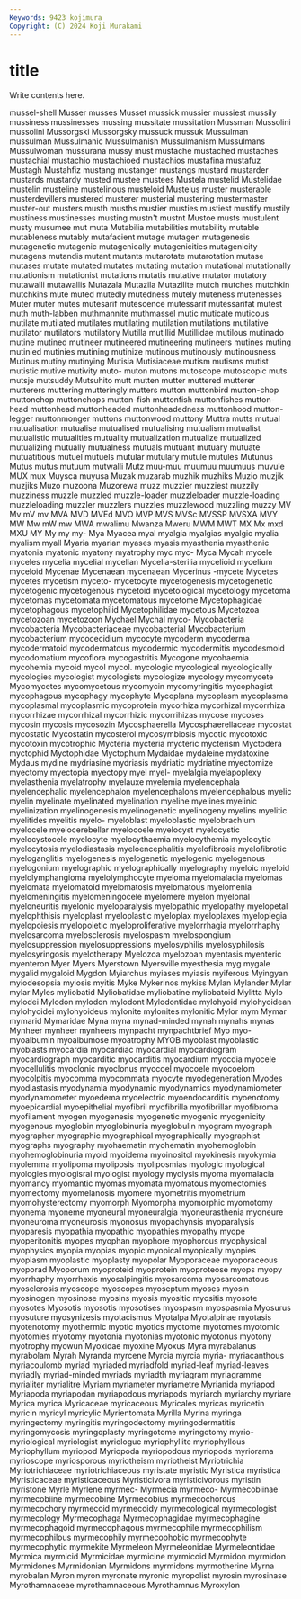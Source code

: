 ```yaml
---
Keywords: 9423 kojimura
Copyright: (C) 2024 Koji Murakami
---
```


# title

Write contents here.



mussel-shell Musser musses Musset mussick mussier mussiest mussily
mussiness mussinesses mussing mussitate mussitation Mussman Mussolini mussolini Mussorgski Mussorgsky
mussuck mussuk Mussulman mussulman Mussulmanic Mussulmanish Mussulmanism Mussulmans Mussulwoman mussurana
mussy must mustache mustached mustaches mustachial mustachio mustachioed mustachios mustafina
mustafuz Mustagh Mustahfiz mustang mustanger mustangs mustard mustarder mustards mustardy
musted mustee mustees Mustela mustelid Mustelidae mustelin musteline mustelinous musteloid
Mustelus muster musterable musterdevillers mustered musterer musterial mustering mustermaster muster-out
musters musth musths mustier musties mustiest mustify mustily mustiness mustinesses
musting mustn't mustnt Mustoe musts mustulent musty musumee mut muta
Mutabilia mutabilities mutability mutable mutableness mutably mutafacient mutage mutagen mutagenesis
mutagenetic mutagenic mutagenically mutagenicities mutagenicity mutagens mutandis mutant mutants mutarotate
mutarotation mutase mutases mutate mutated mutates mutating mutation mutational mutationally
mutationism mutationist mutations mutatis mutative mutator mutatory mutawalli mutawallis Mutazala
Mutazila Mutazilite mutch mutches mutchkin mutchkins mute muted mutedly mutedness
mutely muteness mutenesses Muter muter mutes mutesarif mutescence mutessarif mutessarifat
mutest muth muth-labben muthmannite muthmassel mutic muticate muticous mutilate mutilated
mutilates mutilating mutilation mutilations mutilative mutilator mutilators mutilatory Mutilla mutillid
Mutillidae mutilous mutinado mutine mutined mutineer mutineered mutineering mutineers mutines
muting mutinied mutinies mutining mutinize mutinous mutinously mutinousness Mutinus mutiny
mutinying Mutisia Mutisiaceae mutism mutisms mutist mutistic mutive mutivity muto-
muton mutons mutoscope mutoscopic muts mutsje mutsuddy Mutsuhito mutt mutten
mutter muttered mutterer mutterers muttering mutteringly mutters mutton muttonbird mutton-chop
muttonchop muttonchops mutton-fish muttonfish muttonfishes mutton-head muttonhead muttonheaded muttonheadedness muttonhood
mutton-legger muttonmonger muttons muttonwood muttony Muttra mutts mutual mutualisation mutualise
mutualised mutualising mutualism mutualist mutualistic mutualities mutuality mutualization mutualize mutualized
mutualizing mutually mutualness mutuals mutuant mutuary mutuate mutuatitious mutuel mutuels
mutular mutulary mutule mutules Mutunus Mutus mutus mutuum mutwalli Mutz
muu-muu muumuu muumuus muvule MUX mux Muysca muyusa Muzak muzarab
muzhik muzhiks Muzio muzjik muzjiks Muzo muzoona Muzorewa muzz muzzier
muzziest muzzily muzziness muzzle muzzled muzzle-loader muzzleloader muzzle-loading muzzleloading muzzler
muzzlers muzzles muzzlewood muzzling muzzy MV Mv mV mv MVA
MVD MVEd MVO MVP MVS MVSc MVSSP MVSXA MVY MW
Mw mW mw MWA mwalimu Mwanza Mweru MWM MWT MX
Mx mxd MXU MY My my my- Mya Myacea myal
myalgia myalgias myalgic myalia myalism myall Myaria myarian myases myasis
myasthenia myasthenic myatonia myatonic myatony myatrophy myc myc- Myca Mycah
mycele myceles mycelia mycelial mycelian Mycelia-sterilia mycelioid mycelium myceloid Mycenae
Mycenaean mycenaean Mycerinus -mycete Mycetes mycetes mycetism myceto- mycetocyte mycetogenesis
mycetogenetic mycetogenic mycetogenous mycetoid mycetological mycetology mycetoma mycetomas mycetomata mycetomatous
mycetome Mycetophagidae mycetophagous mycetophilid Mycetophilidae mycetous Mycetozoa mycetozoan mycetozoon Mychael
Mychal myco- Mycobacteria mycobacteria Mycobacteriaceae mycobacterial Mycobacterium mycobacterium mycocecidium mycocyte
mycoderm mycoderma mycodermatoid mycodermatous mycodermic mycodermitis mycodesmoid mycodomatium mycoflora mycogastritis
Mycogone mycohaemia mycohemia mycoid mycol mycol. mycologic mycological mycologically mycologies
mycologist mycologists mycologize mycology mycomycete Mycomycetes mycomycetous mycomycin mycomyringitis mycophagist
mycophagous mycophagy mycophyte Mycoplana mycoplasm mycoplasma mycoplasmal mycoplasmic mycoprotein mycorhiza
mycorhizal mycorrhiza mycorrhizae mycorrhizal mycorrhizic mycorrihizas mycose mycoses mycosin mycosis
mycosozin Mycosphaerella Mycosphaerellaceae mycostat mycostatic Mycostatin mycosterol mycosymbiosis mycotic mycotoxic
mycotoxin mycotrophic Mycteria mycteria mycteric mycterism Myctodera myctophid Myctophidae Myctophum
Mydaidae mydaleine mydatoxine Mydaus mydine mydriasine mydriasis mydriatic mydriatine myectomize
myectomy myectopia myectopy myel myel- myelalgia myelapoplexy myelasthenia myelatrophy myelauxe
myelemia myelencephala myelencephalic myelencephalon myelencephalons myelencephalous myelic myelin myelinate myelinated
myelination myeline myelines myelinic myelinization myelinogenesis myelinogenetic myelinogeny myelins myelitic
myelitides myelitis myelo- myeloblast myeloblastic myelobrachium myelocele myelocerebellar myelocoele myelocyst
myelocystic myelocystocele myelocyte myelocythaemia myelocythemia myelocytic myelocytosis myelodiastasis myeloencephalitis myelofibrosis
myelofibrotic myeloganglitis myelogenesis myelogenetic myelogenic myelogenous myelogonium myelographic myelographically myelography
myeloic myeloid myelolymphangioma myelolymphocyte myeloma myelomalacia myelomas myelomata myelomatoid myelomatosis
myelomatous myelomenia myelomeningitis myelomeningocele myelomere myelon myelonal myeloneuritis myelonic myeloparalysis
myelopathic myelopathy myelopetal myelophthisis myeloplast myeloplastic myeloplax myeloplaxes myeloplegia myelopoiesis
myelopoietic myeloproliferative myelorrhagia myelorrhaphy myelosarcoma myelosclerosis myelospasm myelospongium myelosuppression myelosuppressions
myelosyphilis myelosyphilosis myelosyringosis myelotherapy Myelozoa myelozoan myentasis myenteric myenteron Myer
Myers Myerstown Myersville myesthesia myg mygale mygalid mygaloid Mygdon Myiarchus
myiases myiasis myiferous Myingyan myiodesopsia myiosis myitis Myke Mykerinos mykiss
Mylan Mylander Mylar mylar Myles myliobatid Myliobatidae myliobatine myliobatoid Mylitta
Mylo mylodei Mylodon mylodon mylodont Mylodontidae mylohyoid mylohyoidean mylohyoidei mylohyoideus
mylonite mylonites mylonitic Mylor mym Mymar mymarid Mymaridae Myna myna
mynad-minded mynah mynahs mynas Mynheer mynheer mynheers mynpacht mynpachtbrief Myo
myo- myoalbumin myoalbumose myoatrophy MYOB myoblast myoblastic myoblasts myocardia myocardiac
myocardial myocardiogram myocardiograph myocarditic myocarditis myocardium myocdia myocele myocellulitis myoclonic
myoclonus myocoel myocoele myocoelom myocolpitis myocomma myocommata myocyte myodegeneration Myodes
myodiastasis myodynamia myodynamic myodynamics myodynamiometer myodynamometer myoedema myoelectric myoendocarditis myoenotomy
myoepicardial myoepithelial myofibril myofibrilla myofibrillar myofibroma myofilament myogen myogenesis myogenetic
myogenic myogenicity myogenous myoglobin myoglobinuria myoglobulin myogram myograph myographer myographic
myographical myographically myographist myographs myography myohaematin myohematin myohemoglobin myohemoglobinuria myoid
myoidema myoinositol myokinesis myokymia myolemma myolipoma myoliposis myoliposmias myologic myological
myologies myologisral myologist myology myolysis myoma myomalacia myomancy myomantic myomas
myomata myomatous myomectomies myomectomy myomelanosis myomere myometritis myometrium myomohysterectomy myomorph
Myomorpha myomorphic myomotomy myonema myoneme myoneural myoneuralgia myoneurasthenia myoneure myoneuroma
myoneurosis myonosus myopachynsis myoparalysis myoparesis myopathia myopathic myopathies myopathy myope
myoperitonitis myopes myophan myophore myophorous myophysical myophysics myopia myopias myopic
myopical myopically myopies myoplasm myoplastic myoplasty myopolar Myoporaceae myoporaceous myoporad
Myoporum myoproteid myoprotein myoproteose myops myopy myorrhaphy myorrhexis myosalpingitis myosarcoma
myosarcomatous myosclerosis myoscope myoscopes myoseptum myoses myosin myosinogen myosinose myosins
myosis myositic myositis myosote myosotes Myosotis myosotis myosotises myospasm myospasmia
Myosurus myosuture myosynizesis myotacismus Myotalpa Myotalpinae myotasis myotenotomy myothermic myotic
myotics myotome myotomes myotomic myotomies myotomy myotonia myotonias myotonic myotonus
myotony myotrophy myowun Myoxidae myoxine Myoxus Myra myrabalanus myrabolam Myrah
Myranda myrcene Myrcia myrcia myria- myriacanthous myriacoulomb myriad myriaded myriadfold
myriad-leaf myriad-leaves myriadly myriad-minded myriads myriadth myriagram myriagramme myrialiter myrialitre
Myriam myriameter myriametre Myrianida myriapod Myriapoda myriapodan myriapodous myriapods myriarch
myriarchy myriare Myrica myrica Myricaceae myricaceous Myricales myricas myricetin myricin
myricyl myricylic Myrientomata Myrilla Myrina myringa myringectomy myringitis myringodectomy myringodermatitis
myringomycosis myringoplasty myringotome myringotomy myrio- myriological myriologist myriologue myriophyllite myriophyllous
Myriophyllum myriopod Myriopoda myriopodous myriopods myriorama myrioscope myriosporous myriotheism myriotheist
Myriotrichia Myriotrichiaceae myriotrichiaceous myristate myristic Myristica myristica Myristicaceae myristicaceous Myristicivora
myristicivorous myristin myristone Myrle Myrlene myrmec- Myrmecia myrmeco- Myrmecobiinae myrmecobiine
myrmecobine Myrmecobius myrmecochorous myrmecochory myrmecoid myrmecoidy myrmecological myrmecologist myrmecology Myrmecophaga
Myrmecophagidae myrmecophagine myrmecophagoid myrmecophagous myrmecophile myrmecophilism myrmecophilous myrmecophily myrmecophobic myrmecophyte
myrmecophytic myrmekite Myrmeleon Myrmeleonidae Myrmeleontidae Myrmica myrmicid Myrmicidae myrmicine myrmicoid
Myrmidon myrmidon Myrmidones Myrmidonian Myrmidons myrmidons myrmotherine Myrna myrobalan Myron
myron myronate myronic myropolist myrosin myrosinase Myrothamnaceae myrothamnaceous Myrothamnus Myroxylon
